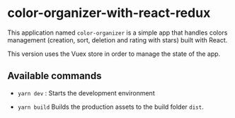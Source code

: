 # color-organizer-with-react-redux

This application named `color-organizer` is a simple app that handles colors management (creation, sort, deletion and rating with stars) built with React. 

This version uses the Vuex store in order to manage the state of the app. 

## Available commands

  - `yarn dev` : 
      Starts the development environment

  - `yarn build`
      Builds the production assets to the build folder `dist`.

